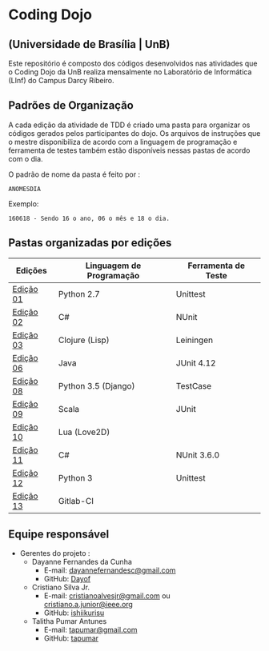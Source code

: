 # Coding Dojo
## (Universidade de Brasília | UnB)

Este repositório é composto dos códigos desenvolvidos nas atividades que o Coding Dojo da UnB realiza mensalmente no Laboratório de Informática (LInf) do Campus Darcy Ribeiro.

## Padrões de Organização

A cada edição da atividade de TDD é criado uma pasta para organizar os códigos gerados pelos participantes do dojo. Os arquivos de instruções que o mestre disponibiliza de acordo com a linguagem de programação e ferramenta de testes também estão disponíveis nessas pastas de acordo com o dia.

O padrão de nome da pasta é feito por :

```
ANOMESDIA
```

Exemplo:

```
160618 - Sendo 16 o ano, 06 o mês e 18 o dia.
```

## Pastas organizadas por edições

| Edições            | Linguagem de Programação | Ferramenta de Teste |
| ------------------ | ------------------------ | ------------------- |
| [Edição 01](160618) | Python 2.7              | Unittest            |
| [Edição 02](160625) | C#                      | NUnit               |
| [Edição 03](160709) | Clojure (Lisp)          | Leiningen           |  	
| [Edição 06](160730) | Java                    | JUnit 4.12          |
| [Edição 08](160813) | Python 3.5 (Django)     | TestCase            |
| [Edição 09](160827) | Scala                   | JUnit               |
| [Edição 10](161001) | Lua (Love2D)            |                     |
| [Edição 11](170225) | C#                      | NUnit 3.6.0         |
| [Edição 12](170304) | Python 3                | Unittest            |
| [Edição 13](170325) | Gitlab-CI               |                     |

## Equipe responsável

- Gerentes do projeto :
  - Dayanne Fernandes da Cunha
    - E-mail: dayannefernandesc@gmail.com
    - GitHub: [Dayof](https://github.com/Dayof)
  - Cristiano Silva Jr.
    - E-mail: cristianoalvesjr@gmail.com ou cristiano.a.junior@ieee.org
    - GitHub: [ishiikurisu](https://github.com/ishiikurisu)
  - Talitha Pumar Antunes
    - E-mail: tapumar@gmail.com
    - GitHub: [tapumar](https://github.com/tapumar)

